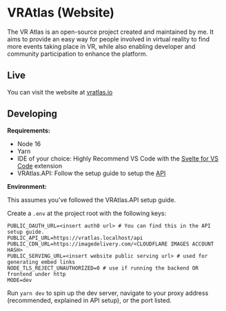 # VRAtlas (Website)

The VR Atlas is an open-source project created and maintained by me. It aims to provide an easy way for people involved in virtual reality to find more events taking place in VR, while also enabling developer and community participation to enhance the platform.

## Live

You can visit the website at [vratlas.io](https://vratlas.io)

## Developing

**Requirements:**

* Node 16
* Yarn
* IDE of your choice: Highly Recommend VS Code with the [Svelte for VS Code](https://marketplace.visualstudio.com/items?itemName=svelte.svelte-vscode) extension
* VRAtlas.API: Follow the setup guide to setup the [API](https://github.com/Auros/VRAtlas.API)

**Environment:**

This assumes you've followed the VRAtlas.API setup guide.

Create a `.env` at the project root with the following keys:
```env
PUBLIC_OAUTH_URL=<insert auth0 url> # You can find this in the API setup guide.
PUBLIC_API_URL=https://vratlas.localhost/api
PUBLIC_CDN_URL=https://imagedelivery.com/<CLOUDFLARE IMAGES ACCOUNT HASH>
PUBLIC_SERVING_URL=<insert website public serving url> # used for generating embed links
NODE_TLS_REJECT_UNAUTHORIZED=0 # use if running the backend OR frontend under http
MODE=dev
```

Run `yarn dev` to spin up the dev server, navigate to your proxy address (recommended, explained in API setup), or the port listed.
